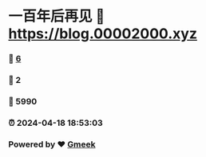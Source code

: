 # 一百年后再见 :link: https://blog.00002000.xyz 
### :page_facing_up: [6](https://blog.00002000.xyz/tag.html) 
### :speech_balloon: 2 
### :hibiscus: 5990 
### :alarm_clock: 2024-04-18 18:53:03 
### Powered by :heart: [Gmeek](https://github.com/Meekdai/Gmeek)
